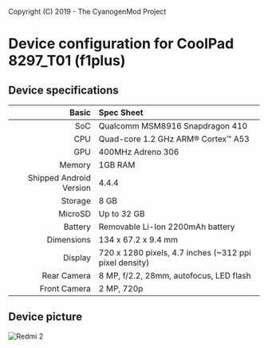Copyright (C) 2019 - The CyanogenMod Project

Device configuration for CoolPad 8297_T01 (f1plus)
========================================================


## Device specifications

Basic   | Spec Sheet
-------:|:-------------------------
SoC     | Qualcomm MSM8916 Snapdragon 410
CPU     | Quad-core 1.2 GHz ARM® Cortex™ A53
GPU     | 400MHz Adreno 306
Memory  | 1GB RAM
Shipped Android Version | 4.4.4
Storage | 8 GB
MicroSD | Up to 32 GB
Battery | Removable Li-Ion 2200mAh battery
Dimensions | 134 x 67.2 x 9.4 mm
Display | 720 x 1280 pixels, 4.7 inches (~312 ppi pixel density)
Rear Camera | 8 MP, f/2.2, 28mm, autofocus, LED flash
Front Camera | 2 MP, 720p

## Device picture

![Redmi 2](https://baike.sogou.com/PicBooklet.v?relateImageGroupIds=1120363&lemmaId=101986767&now=http%3A%2F%2Fpic.baike.soso.com%2Fugc%2Fbaikepic2%2F46296%2F20150625155408-1378731069.jpg%2F0&type=1#simple_0 "CoolPad 8297_T01 in white")
